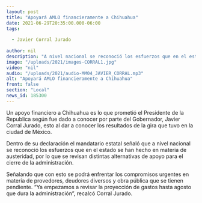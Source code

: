 ```yaml
---
layout: post
title: "Apoyará AMLO financieramente a Chihuahua"
date: 2021-06-29T20:35:00.000-06:00
tags:
  
  - Javier Corral Jurado
  
author: nil
description: "A nivel nacional se reconoció los esfuerzos que en el estado se han hecho en materia de austeridad."
image: "/uploads/2021/images-CORRAL1.jpg"
video: "nil"
audio: "/uploads/2021/audio-MM04_JAVIER_CORRAL.mp3"
alt: "Apoyará AMLO financieramente a Chihuahua"
front: false
section: "Local"
news_id: 185300
---
```


Un apoyo financiero a Chihuahua es lo que prometió el Presidente de la Republica según fue dado a conocer por parte del Gobernador, Javier Corral Jurado, esto al dar a conocer los resultados de la gira que tuvo en la ciudad de México.

Dentro de su declaración el mandatario estatal señaló que a nivel nacional se reconoció los esfuerzos que en el estado se han hecho en materia de austeridad, por lo que se revisan distintas alternativas de apoyo para el cierre de la administración.

Señalando que con esto se podrá enfrentar los compromisos urgentes en materia de provedores, deudores diversos y obra pública que se tienen pendiente. “Ya empezamos a revisar la proyección de gastos hasta agosto que dura la administración”, recalcó Corral Jurado.
